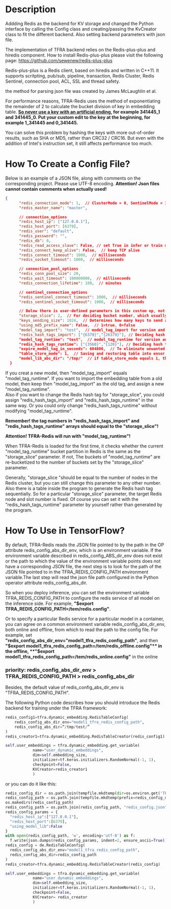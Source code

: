 # Description

Addding Redis as the backend for KV storage and changed the Python interface by calling the Config class 
and creating/passing the KvCreator class to fit the different backend. Also setting backend parameters with json file.

The implementation of TFRA backend relies on the Redis-plus-plus and hiredis component. 
How to install Redis-plus-plus please visit the following page:
https://github.com/sewenew/redis-plus-plus

Redis-plus-plus is a Redis client, based on hiredis and written in C++11. 
It supports scritpting, pub/sub, pipeline, transaction, Redis Cluster, Redis Sentinel, connection pool, ACL, SSL and thread safety.

the method for parsing json file was created by James McLaughlin et al.  

For performance reasons, TFRA-Redis uses the method of exponentiating the remainder of 2 to calculate the bucket 
division of key in embedding table. **<u>So never use a key with an artificial ending,</u> for example 341445_1 and 341445_0. 
Put your custom edit to the key at the beginning, for example 1_341445 and 0_341445.**  

You can solve this problem by hashing the keys with more out-of-order results, such as SHA or MD5, rather than 
CRC32 / CRC16. But even with the addition of Intel's instruction set, it still affects performance too much.

# How To Create a Config File?
Below is an example of a JSON file, along with comments on the corresponding project. Please use UTF-8 encoding.
**Attention! Json files cannot contain comments when actually used!**
```json
{
      "redis_connection_mode": 1,  // ClusterMode = 0, SentinelMode = 1, StreamMode = 2
      "redis_master_name": "master",

      // connection_options
      "redis_host_ip": ["127.0.0.1"],
      "redis_host_port": [6379],
      "redis_user": "default",
      "redis_password": "",
      "redis_db": 0,
      "redis_read_access_slave": False, // set True in infer or train mode if you like
      "redis_connect_keep_alive": False,  // keep TCP alive
      "redis_connect_timeout": 1000,  // milliseconds
      "redis_socket_timeout": 1000,  // milliseconds

      // connection_pool_options
      "redis_conn_pool_size": 20,
      "redis_wait_timeout": 100000000,  // milliseconds
      "redis_connection_lifetime": 100,  // minutes

      // sentinel_connection_options
      "redis_sentinel_connect_timeout": 1000,  // milliseconds
      "redis_sentinel_socket_timeout": 1000,  // milliseconds

      // Below there is user-defined parameters in this custom op, not Redis setting parameters
      "storage_slice": 2,  // For deciding bucket number, which usually is how many Redis instance may be used in the trainning.
      "keys_sending_size": 1024,  // Determines how many keys to send at a time for performance tuning
      "using_md5_prefix_name": False,  // 1=true, 0=false
      "model_tag_import": "test",  // model_tag_import for version and any other information from last time.
      "redis_hash_tags_import": ["{6379}","{26379}"], // Deciding hash tag for every bucket from last time, Note that the hash tag must be wrapped in curly braces {}.
      "model_tag_runtime": "test",  // model_tag_runtime for version and any other information for now.
      "redis_hash_tags_runtime": ["{3560}","{120}"], // Deciding hash tag for every bucket for now, Note that the hash tag must be wrapped in curly braces {}.
      "expire_model_tag_in_seconds": 604800,  // To eliminate unwanted model versions in Redis to ensure sufficient storage space.
      "table_store_mode": 1,  // Saving and restoring table into ensor in TF savedmodel variable file, table_store_mode = 0; Saving and restoring table into redis rdb file in model_lib_abs_dir, table_store_mode = 1; Saving and restoring nothing, keeping data in redis servers, table_store_mode = 2.
      "model_lib_abs_dir": "/tmp/"  // if table_store_mode equals 1, then it will try to save or resoter table from model_lib_abs_dir which has been mounted in system
  }
```
If you creat a new model, then "model_tag_import" equals "model_tag_runtime". If you want to import the embedding table 
from a old model, then keep then "model_tag_import" as the old tag, and assign a new "model_tag_runtime".  
Also if you want to change the Redis hash tag for "storage_slice", you could assign "redis_hash_tags_import" and 
"redis_hash_tags_runtime" in the same way. Or you could only change "redis_hash_tags_runtime" without modifying "model_tag_runtime".

**Remember! the tag numbers in "redis_hash_tags_import" and "redis_hash_tags_runtime" arrays should equal to the "storage_slice"!**

**Attention! TFRA-Redis will run with "model_tag_runtime"!**

When TFRA-Redis is loaded for the first time, it checks whether the current "model_tag_runtime" bucket partition 
in Redis is the same as the "storage_slice" parameter. If not, The buckets of "model_tag_runtime" are re-bucketized 
to the number of buckets set by the "storage_slice" parameter. 

Generally, "storage_slice "should be equal to the number of nodes in the Redis cluster, but you can still change this parameter 
to any other number. Also there is a table inside the program to generate the Redis hash tag sequentially. So for a particular "storage_slice" parameter, 
the target Redis node and slot number is fixed. Of course you can set it with the "redis_hash_tags_runtime" parameter by yourself rather than generated by the program.
  
# How To Use in TensorFlow?
By default, TFRA-Redis reads the JSON file pointed to by the path in the OP attribute redis_config_abs_dir_env, which is an environment variable.
If the environment variable described in redis_config_ABS_dir_env does not exist or the path to which the value of the environment variable points does not have a corresponding JSON file, 
the next step is to look for the path of the JSON file pointed to in the TFRA_REDIS_CONFIG_PATH environment variable.The last step will read the json file path configured in the Python operator attribute redis_config_abs_dir.  

So when you deploy inference, you can set the environment variable TFRA_REDIS_CONFIG_PATH to configure the redis service of all model on the inference side. For example, **"$export TFRA_REDIS_CONFIG_PATH=/tem/redis.config"**.  

Or to specify a particular Redis service for a particular model in a container, you can agree on a common environment variable redis_config_abs_dir_env, both online and offline, from which to read the path to the config file.
For example, set **"redis_config_abs_dir_env="model1_tfra_redis_config_path"**, and then   
**"$export model1_tfra_redis_config_path=/tem/redis_offline.config"** in the offline,  
**"$export model1_tfra_redis_config_path=/tem/redis_online.config"** in the online

### priority: redis_config_abs_dir_env > TFRA_REDIS_CONFIG_PATH > redis_config_abs_dir
  
Besides, the default value of redis_config_abs_dir_env is "TFRA_REDIS_CONFIG_PATH".

The following Python code describes how you should introduce the Redis backend 
for training under the TFRA framework:

```python
redis_config1=tfra.dynamic_embedding.RedisTableConfig(
    redis_config_abs_dir_env="model1_tfra_redis_config_path",
    redis_config_abs_dir=“/tmp/test/”
)
redis_creator1=tfra.dynamic_embedding.RedisTableCreator(redis_config1)

self.user_embeddings = tfra.dynamic_embedding.get_variable(
            name="user_dynamic_embeddings",
            dim=self.embedding_size,
            initializer=tf.keras.initializers.RandomNormal(-1, 1),
            checkpoint=False,
            KVCreator=redis_creator1
            )
```

or you can do it like this:

```python
redis_config_dir = os.path.join(tempfile.mkdtemp(dir=os.environ.get('TEST_TMPDIR')), "save_restore")
redis_config_path = os.path.join(tempfile.mkdtemp(prefix=redis_config_dir), "hash")
os.makedirs(redis_config_path)
redis_config_path = os.path.join(redis_config_path, "redis_config.json")
redis_config_params = {
  "redis_host_ip":["127.0.0.1"],
  "redis_host_port":[6379],
  "using_model_lib":False
}
with open(redis_config_path, 'w', encoding='utf-8') as f:
  f.write(json.dumps(redis_config_params, indent=2, ensure_ascii=True))
redis_config = de.RedisTableConfig(
  redis_config_abs_dir_env="model1_tfra_redis_config_path",
  redis_config_abs_dir=redis_config_path
)
redis_creator=tfra.dynamic_embedding.RedisTableCreator(redis_config)

self.user_embeddings = tfra.dynamic_embedding.get_variable(
            name="user_dynamic_embeddings",
            dim=self.embedding_size,
            initializer=tf.keras.initializers.RandomNormal(-1, 1),
            checkpoint=False,
            KVCreator= redis_creator
            )
```